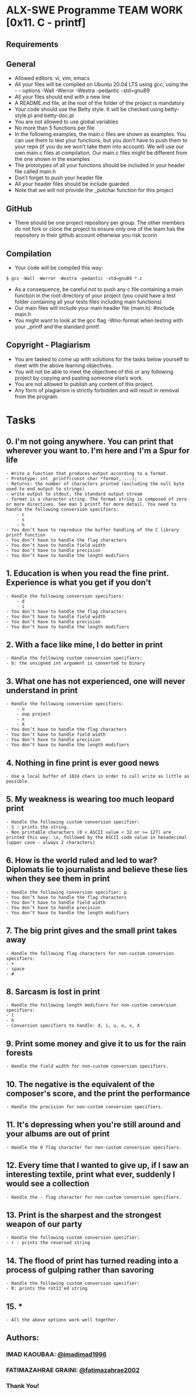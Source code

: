 # ALX-SWE Programme TEAM WORK [0x11. C - printf]

## Requirements
## General
- Allowed editors: vi, vim, emacs
- All your files will be compiled on Ubuntu 20.04 LTS using gcc, using the - - options -Wall -Werror -Wextra -pedantic -std=gnu89
- All your files should end with a new line
- A README.md file, at the root of the folder of the project is mandatory
- Your code should use the Betty style. It will be checked using betty-style.pl and betty-doc.pl
- You are not allowed to use global variables
- No more than 5 functions per file
- In the following examples, the main.c files are shown as examples. You can use them to test your functions, but you don’t have to push them to your repo (if you do we won’t take them into account). We will use our own main.c files at compilation. Our main.c files might be different from the one shown in the examples
- The prototypes of all your functions should be included in your header file called main.h
- Don’t forget to push your header file
- All your header files should be include guarded
- Note that we will not provide the _putchar function for this project

## GitHub
- There should be one project repository per group. The other members do not fork or clone the project to ensure only one of the team has the repository in their github account otherwise you risk scorin

## Compilation
- Your code will be compiled this way:
```
$ gcc -Wall -Werror -Wextra -pedantic -std=gnu89 *.c
```

- As a consequence, be careful not to push any c file containing a main function in the root directory of your project (you could have a test folder containing all your tests files including main functions)
- Our main files will include your main header file (main.h): #include main.h
- You might want to look at the gcc flag -Wno-format when testing with your _printf and the standard printf.

## Copyright - Plagiarism
- You are tasked to come up with solutions for the tasks below yourself to meet with the above learning objectives.
- You will not be able to meet the objectives of this or any following project by copying and pasting someone else’s work.
- You are not allowed to publish any content of this project.
- Any form of plagiarism is strictly forbidden and will result in removal from the program.

# Tasks
## 0. I'm not going anywhere. You can print that wherever you want to. I'm here and I'm a Spur for life
    - Write a function that produces output according to a format.
    - Prototype: int _printf(const char *format, ...);
    - Returns: the number of characters printed (excluding the null byte used to end output to strings)
    - write output to stdout, the standard output stream
    - format is a character string. The format string is composed of zero or more directives. See man 3 printf for more detail. You need to handle the following conversion specifiers:
        - c
        - s
        - %
    - You don’t have to reproduce the buffer handling of the C library printf function
    - You don’t have to handle the flag characters
    - You don’t have to handle field width
    - You don’t have to handle precision
    - You don’t have to handle the length modifiers
## 1. Education is when you read the fine print. Experience is what you get if you don't
    - Handle the following conversion specifiers:
        - d
        - i
    - You don’t have to handle the flag characters
    - You don’t have to handle field width
    - You don’t have to handle precision
    - You don’t have to handle the length modifiers
## 2. With a face like mine, I do better in print
    - Handle the following custom conversion specifiers:
    - b: the unsigned int argument is converted to binary

## 3. What one has not experienced, one will never understand in print
    - Handle the following conversion specifiers:
        - u
        - oup project
        - x
        - X
    - You don’t have to handle the flag characters
    - You don’t have to handle field width
    - You don’t have to handle precision
    - You don’t have to handle the length modifiers
## 4. Nothing in fine print is ever good news
    - Use a local buffer of 1024 chars in order to call write as little as possible.
## 5. My weakness is wearing too much leopard print
    - Handle the following custom conversion specifier:
    - S : prints the string.
    - Non printable characters (0 < ASCII value < 32 or >= 127) are printed this way: \x, followed by the ASCII code value in hexadecimal (upper case - always 2 characters)
## 6. How is the world ruled and led to war? Diplomats lie to journalists and believe these lies when they see them in print
    - Handle the following conversion specifier: p.
    - You don’t have to handle the flag characters
    - You don’t have to handle field width
    - You don’t have to handle precision
    - You don’t have to handle the length modifiers
## 7. The big print gives and the small print takes away
    - Handle the following flag characters for non-custom conversion specifiers:
    - +
    - space
    - #
## 8. Sarcasm is lost in print
    - Handle the following length modifiers for non-custom conversion specifiers:
    - l
    - h
    - Conversion specifiers to handle: d, i, u, o, x, X
## 9. Print some money and give it to us for the rain forests
    - Handle the field width for non-custom conversion specifiers.
## 10. The negative is the equivalent of the composer's score, and the print the performance
    - Handle the precision for non-custom conversion specifiers.
## 11. It's depressing when you're still around and your albums are out of print
    - Handle the 0 flag character for non-custom conversion specifiers.
## 12. Every time that I wanted to give up, if I saw an interesting textile, print what ever, suddenly I would see a collection
    - Handle the - flag character for non-custom conversion specifiers.
## 13. Print is the sharpest and the strongest weapon of our party
    - Handle the following custom conversion specifier:
    - r : prints the reversed string
## 14. The flood of print has turned reading into a process of gulping rather than savoring
    - Handle the following custom conversion specifier:
    - R: prints the rot13'ed string
## 15.  *
    - All the above options work well together.

## Authors:
### IMAD KAOUBAA: [@imadimad1996](https://github.com/imadimad1996)
### FATIMAZAHRAE GRAINI: [@fatimazahrae2002](https://github.com/@fatimazahrae2002)

### Thank You!
